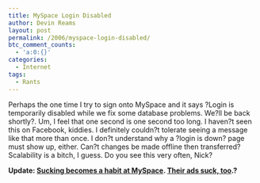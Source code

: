 ```yaml
---
title: MySpace Login Disabled
author: Devin Reams
layout: post
permalink: /2006/myspace-login-disabled/
btc_comment_counts:
  - 'a:0:{}'
categories:
  - Internet
tags:
  - Rants
---
```

Perhaps the one time I try to sign onto MySpace and it says ?Login is temporarily disabled while we fix some database problems. We?ll be back shortly?. Um, I feel that one second is one second too long. I haven?t seen this on Facebook, kiddies. I definitely couldn?t tolerate seeing a message like that more than once. I don?t understand why a ?login is down? page must show up, either. Can?t changes be made offline then transferred? Scalability is a bitch, I guess. Do you see this very often, Nick?

**Update: [Sucking becomes a habit at MySpace][1]. [Their ads suck, too][2].?**

 [1]: http://devinreams.com/2006/02/02/is-myspace-serious/
 [2]: http://devinreams.com/2006/02/08/myspace-ads-suck/